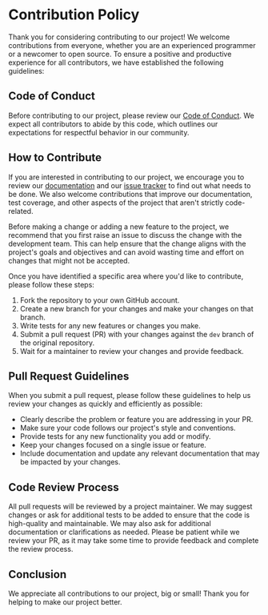 # Contribution Policy

Thank you for considering contributing to our project! We welcome contributions
from everyone, whether you are an experienced programmer or a newcomer to open
source. To ensure a positive and productive experience for all contributors, we
have established the following guidelines:

## Code of Conduct

Before contributing to our project, please review our
[Code of Conduct](CODE_OF_CONDUCT.md). We expect all contributors to abide by
this code, which outlines our expectations for respectful behavior in our
community.

## How to Contribute

If you are interested in contributing to our project, we encourage you to review
our [documentation](https://docs.axinom.com) and our
[issue tracker](https://github.com/Axinom/mosaic-media-template/issues) to find
out what needs to be done. We also welcome contributions that improve our
documentation, test coverage, and other aspects of the project that aren't
strictly code-related.

Before making a change or adding a new feature to the project, we recommend that
you first raise an issue to discuss the change with the development team. This
can help ensure that the change aligns with the project's goals and objectives
and can avoid wasting time and effort on changes that might not be accepted.

Once you have identified a specific area where you'd like to contribute, please
follow these steps:

1. Fork the repository to your own GitHub account.
2. Create a new branch for your changes and make your changes on that branch.
3. Write tests for any new features or changes you make.
4. Submit a pull request (PR) with your changes against the `dev` branch of the
   original repository.
5. Wait for a maintainer to review your changes and provide feedback.

## Pull Request Guidelines

When you submit a pull request, please follow these guidelines to help us review
your changes as quickly and efficiently as possible:

- Clearly describe the problem or feature you are addressing in your PR.
- Make sure your code follows our project's style and conventions.
- Provide tests for any new functionality you add or modify.
- Keep your changes focused on a single issue or feature.
- Include documentation and update any relevant documentation that may be
  impacted by your changes.

## Code Review Process

All pull requests will be reviewed by a project maintainer. We may suggest
changes or ask for additional tests to be added to ensure that the code is
high-quality and maintainable. We may also ask for additional documentation or
clarifications as needed. Please be patient while we review your PR, as it may
take some time to provide feedback and complete the review process.

## Conclusion

We appreciate all contributions to our project, big or small! Thank you for
helping to make our project better.
